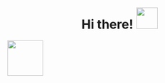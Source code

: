 <div style="display: flex; justify-content: center; align-items: center; width: 100%" >
<h1  align='center'>Hi there! <img style="width: 3rem; height: 3rem" src="assets/emojibest_com_1880872076.gif">
</h1>


</div>



<img style="width: 5rem; height: 5rem" src="assets/emojibest_com_1883127845.gif">